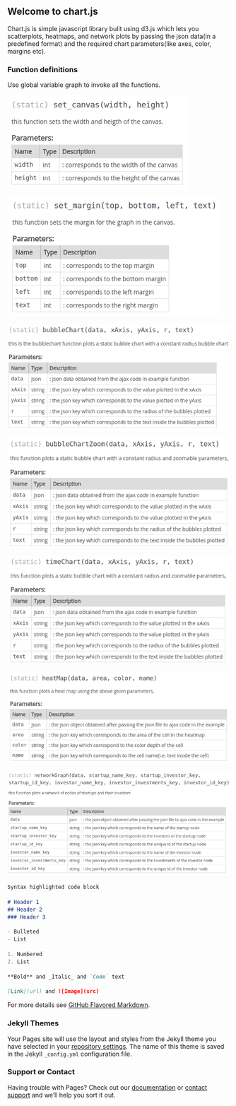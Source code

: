 ## Welcome to chart.js
Chart.js is simple javascript library bulit using d3.js which lets you scatterplots, heatmaps, and network plots by passing the json data(in a predefined format) and the required chart parameters(like axes, color, margins etc).

### Function definitions
Use global variable graph to invoke all the functions.

![Image of set_canvas function](images/set_canvas.png)

![Image of set_margin function](images/set_margin.png)

![Image of bubbleChart function](images/bubbleChart.png)

![Image of bubbleChartZoom function](images/bubbleChartZoom.png)

![Image of timeChart function](images/timeChart.png)

![Image of heatMap function](images/heatMap.png)

![Image of networkGraph function](images/networkGraph.png)


```markdown
Syntax highlighted code block

# Header 1
## Header 2
### Header 3

- Bulleted
- List

1. Numbered
2. List

**Bold** and _Italic_ and `Code` text

[Link](url) and ![Image](src)
```

For more details see [GitHub Flavored Markdown](https://guides.github.com/features/mastering-markdown/).

### Jekyll Themes

Your Pages site will use the layout and styles from the Jekyll theme you have selected in your [repository settings](https://github.com/termsheet/PaperCharts.github.io/settings). The name of this theme is saved in the Jekyll `_config.yml` configuration file.

### Support or Contact

Having trouble with Pages? Check out our [documentation](https://help.github.com/categories/github-pages-basics/) or [contact support](https://github.com/contact) and we’ll help you sort it out.
